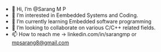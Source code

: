 - 👋 Hi, I’m @Sarang M P
- 👀 I’m interested in Eembedded Systems and Coding.
- 🌱 I’m currently learning Embedded software programming
- 💞️ I’m looking to collaborate on various C/C++ related fields.
- 📫 How to reach me -> linkedin.com/in/sarangmp  or mpsarang8@gmail.com

<!---
Sarangmp4/Sarangmp4 is a ✨ special ✨ repository because its `README.md` (this file) appears on your GitHub profile.
You can click the Preview link to take a look at your changes.
--->
